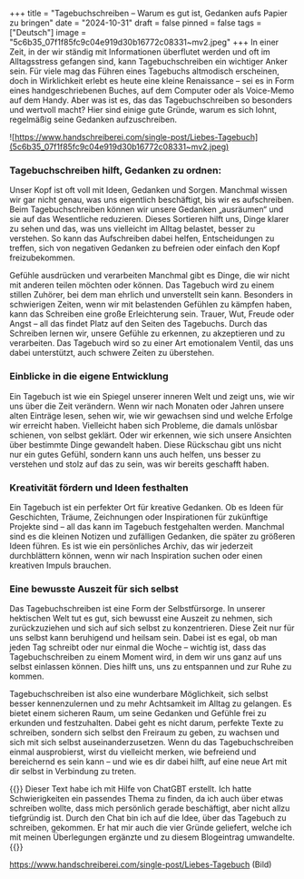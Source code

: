 +++
title = "Tagebuchschreiben – Warum es gut ist, Gedanken aufs Papier zu bringen"
date = "2024-10-31"
draft = false
pinned = false
tags = ["Deutsch"]
image = "5c6b35_07f1f85fc9c04e919d30b16772c08331~mv2.jpeg"
+++
In einer Zeit, in der wir ständig mit Informationen überflutet werden und oft im Alltagsstress gefangen sind, kann Tagebuchschreiben ein wichtiger Anker sein. Für viele mag das Führen eines Tagebuchs altmodisch erscheinen, doch in Wirklichkeit erlebt es heute eine kleine Renaissance – sei es in Form eines handgeschriebenen Buches, auf dem Computer oder als Voice-Memo auf dem Handy. Aber was ist es, das das Tagebuchschreiben so besonders und wertvoll macht? Hier sind einige gute Gründe, warum es sich lohnt, regelmäßig seine Gedanken aufzuschreiben.

![https://www.handschreiberei.com/single-post/Liebes-Tagebuch](5c6b35_07f1f85fc9c04e919d30b16772c08331~mv2.jpeg)

### **Tagebuchschreiben hilft, Gedanken zu ordnen:**

Unser Kopf ist oft voll mit Ideen, Gedanken und Sorgen. Manchmal wissen wir gar nicht genau, was uns eigentlich beschäftigt, bis wir es aufschreiben. Beim Tagebuchschreiben können wir unsere Gedanken „ausräumen“ und sie auf das Wesentliche reduzieren. Dieses Sortieren hilft uns, Dinge klarer zu sehen und das, was uns vielleicht im Alltag belastet, besser zu verstehen. So kann das Aufschreiben dabei helfen, Entscheidungen zu treffen, sich von negativen Gedanken zu befreien oder einfach den Kopf freizubekommen.

Gefühle ausdrücken und verarbeiten
Manchmal gibt es Dinge, die wir nicht mit anderen teilen möchten oder können. Das Tagebuch wird zu einem stillen Zuhörer, bei dem man ehrlich und unverstellt sein kann. Besonders in schwierigen Zeiten, wenn wir mit belastenden Gefühlen zu kämpfen haben, kann das Schreiben eine große Erleichterung sein. Trauer, Wut, Freude oder Angst – all das findet Platz auf den Seiten des Tagebuchs. Durch das Schreiben lernen wir, unsere Gefühle zu erkennen, zu akzeptieren und zu verarbeiten. Das Tagebuch wird so zu einer Art emotionalem Ventil, das uns dabei unterstützt, auch schwere Zeiten zu überstehen.

### Einblicke in die eigene Entwicklung

Ein Tagebuch ist wie ein Spiegel unserer inneren Welt und zeigt uns, wie wir uns über die Zeit verändern. Wenn wir nach Monaten oder Jahren unsere alten Einträge lesen, sehen wir, wie wir gewachsen sind und welche Erfolge wir erreicht haben. Vielleicht haben sich Probleme, die damals unlösbar schienen, von selbst geklärt. Oder wir erkennen, wie sich unsere Ansichten über bestimmte Dinge gewandelt haben. Diese Rückschau gibt uns nicht nur ein gutes Gefühl, sondern kann uns auch helfen, uns besser zu verstehen und stolz auf das zu sein, was wir bereits geschafft haben.

### Kreativität fördern und Ideen festhalten

Ein Tagebuch ist ein perfekter Ort für kreative Gedanken. Ob es Ideen für Geschichten, Träume, Zeichnungen oder Inspirationen für zukünftige Projekte sind – all das kann im Tagebuch festgehalten werden. Manchmal sind es die kleinen Notizen und zufälligen Gedanken, die später zu größeren Ideen führen. Es ist wie ein persönliches Archiv, das wir jederzeit durchblättern können, wenn wir nach Inspiration suchen oder einen kreativen Impuls brauchen.

### Eine bewusste Auszeit für sich selbst

Das Tagebuchschreiben ist eine Form der Selbstfürsorge. In unserer hektischen Welt tut es gut, sich bewusst eine Auszeit zu nehmen, sich zurückzuziehen und sich auf sich selbst zu konzentrieren. Diese Zeit nur für uns selbst kann beruhigend und heilsam sein. Dabei ist es egal, ob man jeden Tag schreibt oder nur einmal die Woche – wichtig ist, dass das Tagebuchschreiben zu einem Moment wird, in dem wir uns ganz auf uns selbst einlassen können. Dies hilft uns, uns zu entspannen und zur Ruhe zu kommen.

Tagebuchschreiben ist also eine wunderbare Möglichkeit, sich selbst besser kennenzulernen und zu mehr Achtsamkeit im Alltag zu gelangen. Es bietet einem sicheren Raum, um seine Gedanken und Gefühle frei zu erkunden und festzuhalten. Dabei geht es nicht darum, perfekte Texte zu schreiben, sondern sich selbst den Freiraum zu geben, zu wachsen und sich mit sich selbst auseinanderzusetzen. Wenn du das Tagebuchschreiben einmal ausprobierst, wirst du vielleicht merken, wie befreiend und bereichernd es sein kann – und wie es dir dabei hilft, auf eine neue Art mit dir selbst in Verbindung zu treten.

{{<box title= "Text über Text">}}
Dieser Text habe ich mit Hilfe von ChatGBT erstellt. Ich hatte Schwierigkeiten ein passendes Thema zu finden, da ich auch über etwas schreiben wollte, dass mich persönlich gerade beschäftigt, aber nicht allzu tiefgründig ist. Durch den Chat bin ich auf die Idee, über das Tagebuch zu schreiben, gekommen. Er hat mir auch die vier Gründe geliefert, welche ich mit meinen Überlegungen ergänzte und zu diesem Blogeintrag umwandelte. 
{{</box>}}

https://www.handschreiberei.com/single-post/Liebes-Tagebuch (Bild)
